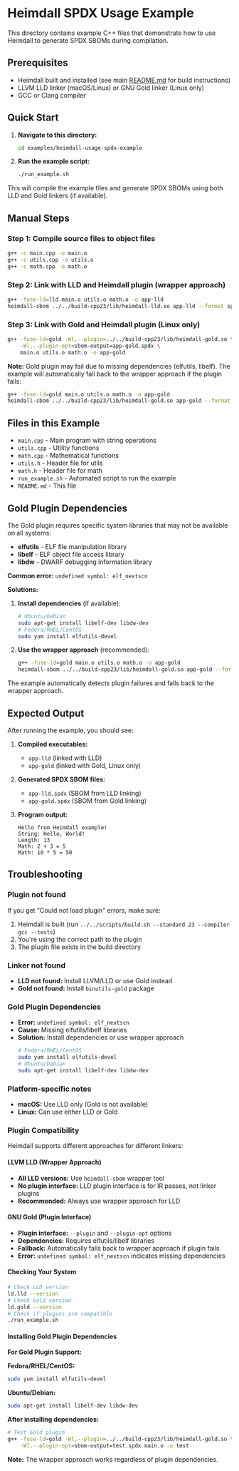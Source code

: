 # Heimdall SPDX Usage Example

This directory contains example C++ files that demonstrate how to use Heimdall to generate SPDX SBOMs during compilation.

## Prerequisites

- Heimdall built and installed (see main [README.md](../../README.md) for build instructions)
- LLVM LLD linker (macOS/Linux) or GNU Gold linker (Linux only)
- GCC or Clang compiler

## Quick Start

1. **Navigate to this directory:**
   ```bash
   cd examples/heimdall-usage-spdx-example
   ```

2. **Run the example script:**
   ```bash
   ./run_example.sh
   ```

This will compile the example files and generate SPDX SBOMs using both LLD and Gold linkers (if available).

## Manual Steps

### Step 1: Compile source files to object files
```bash
g++ -c main.cpp -o main.o
g++ -c utils.cpp -o utils.o
g++ -c math.cpp -o math.o
```

### Step 2: Link with LLD and Heimdall plugin (wrapper approach)
```bash
g++ -fuse-ld=lld main.o utils.o math.o -o app-lld
heimdall-sbom ../../build-cpp23/lib/heimdall-lld.so app-lld --format spdx --output app-lld.spdx
```

### Step 3: Link with Gold and Heimdall plugin (Linux only)
```bash
g++ -fuse-ld=gold -Wl,--plugin=../../build-cpp23/lib/heimdall-gold.so \
    -Wl,--plugin-opt=sbom-output=app-gold.spdx \
    main.o utils.o math.o -o app-gold
```

**Note:** Gold plugin may fail due to missing dependencies (elfutils, libelf). The example will automatically fall back to the wrapper approach if the plugin fails:
```bash
g++ -fuse-ld=gold main.o utils.o math.o -o app-gold
heimdall-sbom ../../build-cpp23/lib/heimdall-gold.so app-gold --format spdx --output app-gold.spdx
```

## Files in this Example

- `main.cpp` - Main program with string operations
- `utils.cpp` - Utility functions
- `math.cpp` - Mathematical functions
- `utils.h` - Header file for utils
- `math.h` - Header file for math
- `run_example.sh` - Automated script to run the example
- `README.md` - This file

## Gold Plugin Dependencies

The Gold plugin requires specific system libraries that may not be available on all systems:

- **elfutils** - ELF file manipulation library
- **libelf** - ELF object file access library
- **libdw** - DWARF debugging information library

**Common error:** `undefined symbol: elf_nextscn`

**Solutions:**
1. **Install dependencies** (if available):
   ```bash
   # Ubuntu/Debian
   sudo apt-get install libelf-dev libdw-dev
   # Fedora/RHEL/CentOS
   sudo yum install elfutils-devel
   ```
2. **Use the wrapper approach** (recommended):
   ```bash
   g++ -fuse-ld=gold main.o utils.o math.o -o app-gold
   heimdall-sbom ../../build-cpp23/lib/heimdall-gold.so app-gold --format spdx --output app-gold.spdx
   ```

The example automatically detects plugin failures and falls back to the wrapper approach.

## Expected Output

After running the example, you should see:

1. **Compiled executables:**
   - `app-lld` (linked with LLD)
   - `app-gold` (linked with Gold, Linux only)

2. **Generated SPDX SBOM files:**
   - `app-lld.spdx` (SBOM from LLD linking)
   - `app-gold.spdx` (SBOM from Gold linking)

3. **Program output:**
   ```
   Hello from Heimdall example!
   String: Hello, World!
   Length: 13
   Math: 2 + 3 = 5
   Math: 10 * 5 = 50
   ```

## Troubleshooting

### Plugin not found
If you get "Could not load plugin" errors, make sure:
1. Heimdall is built (run `../../scripts/build.sh --standard 23 --compiler gcc --tests`)
2. You're using the correct path to the plugin
3. The plugin file exists in the build directory

### Linker not found
- **LLD not found:** Install LLVM/LLD or use Gold instead
- **Gold not found:** Install `binutils-gold` package

### Gold Plugin Dependencies
- **Error:** `undefined symbol: elf_nextscn`
- **Cause:** Missing elfutils/libelf libraries
- **Solution:** Install dependencies or use wrapper approach
  ```bash
  # Fedora/RHEL/CentOS
  sudo yum install elfutils-devel
  # Ubuntu/Debian
  sudo apt-get install libelf-dev libdw-dev
  ```

### Platform-specific notes
- **macOS:** Use LLD only (Gold is not available)
- **Linux:** Can use either LLD or Gold

### Plugin Compatibility

Heimdall supports different approaches for different linkers:

#### LLVM LLD (Wrapper Approach)
- **All LLD versions:** Use `heimdall-sbom` wrapper tool
- **No plugin interface:** LLD plugin interface is for IR passes, not linker plugins
- **Recommended:** Always use wrapper approach for LLD

#### GNU Gold (Plugin Interface)
- **Plugin interface:** `--plugin` and `--plugin-opt` options
- **Dependencies:** Requires elfutils/libelf libraries
- **Fallback:** Automatically falls back to wrapper approach if plugin fails
- **Error:** `undefined symbol: elf_nextscn` indicates missing dependencies

#### Checking Your System
```bash
# Check LLD version
ld.lld --version
# Check Gold version  
ld.gold --version
# Check if plugins are compatible
./run_example.sh
```

#### Installing Gold Plugin Dependencies

**For Gold Plugin Support:**

**Fedora/RHEL/CentOS:**
```bash
sudo yum install elfutils-devel
```
**Ubuntu/Debian:**
```bash
sudo apt-get install libelf-dev libdw-dev
```

**After installing dependencies:**
```bash
# Test Gold plugin
g++ -fuse-ld=gold -Wl,--plugin=../../build-cpp23/lib/heimdall-gold.so \
    -Wl,--plugin-opt=sbom-output=test.spdx main.o -o test
```

**Note:** The wrapper approach works regardless of plugin dependencies.